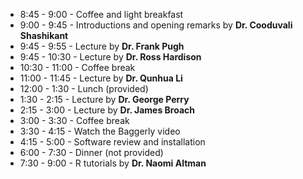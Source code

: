 * 8:45 - 9:00 - Coffee and light breakfast
* 9:00 - 9:45 - Introductions and opening remarks by **Dr. Cooduvali Shashikant**
* 9:45 - 9:55 - Lecture by **Dr. Frank Pugh**
* 9:45 - 10:30 - Lecture by **Dr. Ross Hardison**
* 10:30 - 11:00 - Coffee break
* 11:00 - 11:45 - Lecture by **Dr. Qunhua Li**
* 12:00 - 1:30 - Lunch (provided)
* 1:30 - 2:15 - Lecture by **Dr. George Perry**
* 2:15 - 3:00 - Lecture by **Dr. James Broach**
* 3:00 - 3:30 - Coffee break
* 3:30 - 4:15 - Watch the Baggerly video
* 4:15 - 5:00 - Software review and installation
* 6:00 - 7:30 - Dinner (not provided)
* 7:30 - 9:00 - R tutorials by **Dr. Naomi Altman**


